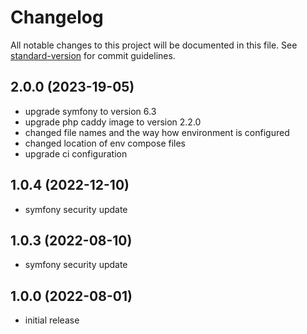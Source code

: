 # Changelog

All notable changes to this project will be documented in this file. See [standard-version](https://github.com/conventional-changelog/standard-version) for commit guidelines.

## 2.0.0 (2023-19-05)
- upgrade symfony to version 6.3
- upgrade php caddy image to version 2.2.0
- changed file names and the way how environment is configured
- changed location of env compose files
- upgrade ci configuration

## 1.0.4 (2022-12-10)
- symfony security update

## 1.0.3 (2022-08-10)
- symfony security update

## 1.0.0 (2022-08-01)
- initial release
